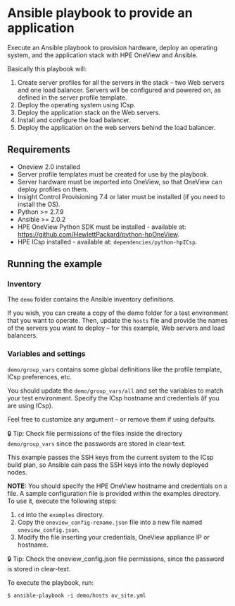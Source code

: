 # Ansible playbook to provide an application

Execute an Ansible playbook to provision hardware, deploy an operating system, and the application stack with HPE OneView and Ansible.

Basically this playbook will:

1. Create server profiles for all the servers in the stack – two Web servers and one load balancer. Servers will be configured and powered on, as defined in the server profile template.
2. Deploy the operating system using ICsp.
3. Deploy the application stack on the Web servers.
4. Install and configure the load balancer.
5. Deploy the application on the web servers behind the load balancer.

## Requirements

- Oneview 2.0 installed
- Server profile templates must be created for use by the playbook.
- Server hardware must be imported into OneView, so that OneView can deploy profiles on them.
- Insight Control Provisioning 7.4 or later must be installed (if you need to install the OS).
- Python >= 2.7.9
- Ansible >= 2.0.2
- HPE OneView Python SDK must be installed - available at: https://github.com/HewlettPackard/python-hpOneView.
- HPE ICsp installed - available at: `dependencies/python-hpICsp`.

## Running the example

### Inventory

The `demo` folder contains the Ansible inventory definitions.

If you wish, you can create a copy of the demo folder for a test environment that you want to operate.
Then, update the `hosts` file and provide the names of the servers you want to deploy – for this example, Web servers and load balancers.

### Variables and settings

`demo/group_vars` contains some global definitions like the profile template, ICsp preferences, etc.

You should update the `demo/group_vars/all` and set the variables to match your test environment. Specify the ICsp hostname and credentials (if you are using ICsp).

Feel free to customize any argument – or remove them if using defaults.

:lock: Tip: Check file permissions of the files inside the directory `demo/group_vars` since the passwords are stored in clear-text.

This example passes the SSH keys from the current system to the ICsp build plan, so Ansible can pass the SSH keys into the newly deployed nodes.

**NOTE:** You should specify the HPE OneView hostname and credentials on a file. A sample configuration file is provided within the examples directory. To use it, execute the following steps:

1. `cd` into the `examples` directory.
2. Copy the `oneview_config-rename.json` file into a new file named `oneview_config.json`.
3. Modify the file inserting your credentials, OneView appliance IP or hostname.

:lock: Tip: Check the oneview_config.json file permissions, since the password is stored in clear-text.

To execute the playbook, run:

```$ ansible-playbook -i demo/hosts ov_site.yml```
